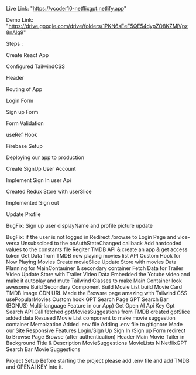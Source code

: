 Live Link: "https://vcoder10-netflixgpt.netlify.app"

Demo Link: "https://drive.google.com/drive/folders/1PKN6sEeF5QE54dypZO8KZMjVpz8nAlq9"

Steps :

Create React App

Configured TailwindCSS

Header

Routing of App

Login Form

Sign up Form

Form Validation

useRef Hook

Firebase Setup

Deploying our app to production

Create SignUp User Account

Implement Sign In user Api

Created Redux Store with userSlice

Implemented Sign out

Update Profile

BugFix: Sign up user displayName and profile picture update

BugFix: if the user is not logged in Redirect /browse to Login Page and vice-versa
Unsubscibed to the onAuthStateChanged callback
Add hardcoded values to the constants file
Regiter TMDB API & create an app & get access token
Get Data from TMDB now playing movies list API
Custom Hook for Now Playing Movies
Create movieSlice
Update Store with movies Data
Planning for MainContauiner & secondary container
Fetch Data for Trailer Video
Update Store with Trailer Video Data
Embedded the Yotube video and make it autoplay and mute
Tailwind Classes to make Main Container look awesome
Build Secondary Component
Build Movie List
build Movie Card
TMDB Image CDN URL
Made the Browsre page amazing with Tailwind CSS
usePopularMovies Custom hook
GPT Search Page
GPT Search Bar
(BONUS) Multi-language Feature in our App)
Get Open AI Api Key
Gpt Search API Call
fetched gptMoviesSuggestions from TMDB
created gptSlice added data
Resused Movie List component to make movie suggestion container
Memoization
Added .env file
Adding .env file to gitignore
Made our Site Responsive
Features
Login/Sign Up
Sign In /Sign up Form
redirect to Browse Page
Browse (after authentication)
Header
Main Movie
Tailer in Background
Title & Description
MovieSuggestions
MovieLists N
NetflixGPT
Search Bar
Movie Suggestions

Project Setup
Before starting the project please add .env file and add TMDB and OPENAI KEY into it.
